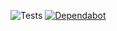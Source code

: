 ![Tests](https://github.com/M47784U3R/php-hive/actions/workflows/phpunit.yml/badge.svg)
[![Dependabot](https://img.shields.io/badge/Dependabot-enabled-brightgreen.svg)](https://github.com/octocat/example-repo/network/updates)
